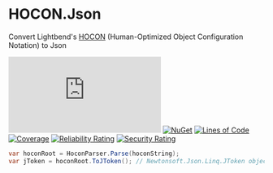 # HOCON.Json

Convert Lightbend's [HOCON](https://github.com/akkadotnet/HOCON) (Human-Optimized Object Configuration Notation) to Json

[![Build Status](https://iron9light.visualstudio.com/github/_apis/build/status/iron9light.HOCON.Json?branchName=master)](https://iron9light.visualstudio.com/github/_build/latest?definitionId=1&branchName=master)
[![NuGet](https://img.shields.io/nuget/v/Hocon.Json.svg)](https://www.nuget.org/packages/Hocon.Json/)
[![Lines of Code](https://sonarcloud.io/api/project_badges/measure?project=iron9light_HOCON.Json&metric=ncloc)](https://sonarcloud.io/dashboard?id=iron9light_HOCON.Json)
[![Coverage](https://sonarcloud.io/api/project_badges/measure?project=iron9light_HOCON.Json&metric=coverage)](https://sonarcloud.io/dashboard?id=iron9light_HOCON.Json)
[![Reliability Rating](https://sonarcloud.io/api/project_badges/measure?project=iron9light_HOCON.Json&metric=reliability_rating)](https://sonarcloud.io/dashboard?id=iron9light_HOCON.Json)
[![Security Rating](https://sonarcloud.io/api/project_badges/measure?project=iron9light_HOCON.Json&metric=security_rating)](https://sonarcloud.io/dashboard?id=iron9light_HOCON.Json)

```csharp
var hoconRoot = HoconParser.Parse(hoconString);
var jToken = hoconRoot.ToJToken(); // Newtonsoft.Json.Linq.JToken object
```
